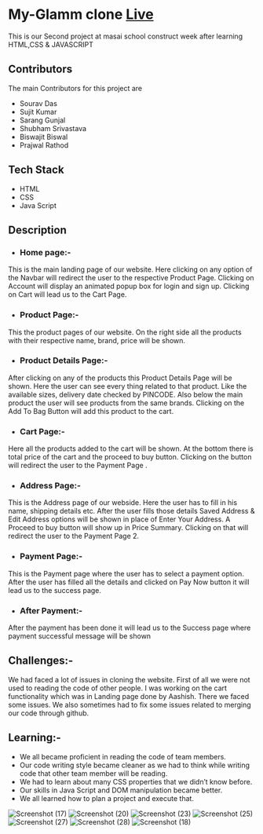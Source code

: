 # My-Glamm clone  <a href="https://myglammm.netlify.app/" target="_blank"> Live</a>

This is our Second project at masai school construct week after learning HTML,CSS & JAVASCRIPT

## Contributors

The main Contributors for this project are 
 - Sourav Das
 - Sujit Kumar
 - Sarang Gunjal
 - Shubham Srivastava
 - Biswajit Biswal
 - Prajwal Rathod
 ## Tech Stack
 - HTML
 - CSS
 - Java Script

## Description

- ### Home page:-
This is the main landing page of our website. 
Here clicking on any option of the Navbar 
will redirect the user to the respective 
Product Page. 
Clicking on Account will display an animated 
popup box for login and sign up. 
Clicking on Cart will  lead us to the Cart Page.

- ### Product Page:-
 This the product pages of our website. 
 On the right side all the products with 
 their respective name, 
 brand, price will be shown. 

  - ### Product Details Page:-
  After clicking on any of the products this Product Details Page will be shown. Here the user can see every thing related to that product. Like the available sizes, delivery date checked by PINCODE. Also below the main product the user will see products from the same brands. Clicking on the Add To Bag Button will add this product to the cart.

  - ###  Cart Page:-
  Here all the products added to the cart will be shown. At the bottom there is total price of the cart and the proceed to buy button. Clicking on the button will redirect the user to the Payment Page .

  - ###  Address Page:-
  This is the Address  page of our webside. 
  Here the user has to fill in his name, 
  shipping details etc. 
  After the user fills those details 
  Saved Address & Edit Address options will be shown in place of Enter Your Address. A Proceed to buy button will show up in Price Summary. Clicking on that will redirect the user to the Payment Page 2.
  
  - ### Payment Page:-
   This is the Payment page where the 
   user has to select a payment option. 
   After the user has filled all the 
   details and clicked on Pay Now button it will lead us to the success page.
  
   - ###  After Payment:-
   After the payment has been done 
   it will lead us to the Success page where payment 
   successful message will be shown
   ## Challenges:-
   We had faced a lot of issues in cloning the website. First of all we were not used to reading the code of other people. I was working on the cart functionality which was in Landing page done by Aashish. There we faced some issues. We also sometimes had to fix some issues related to merging our code through github.

   ## Learning:-
   - We all became proficient in reading the code of team members.
- Our code writing style became cleaner as we had to think while writing code that other team member will be reading.
- We had to learn about many CSS properties that we didn’t know before.
- Our skills in Java Script and DOM manipulation became better.
- We all learned how to plan a project and execute that.


![Screenshot (17)](https://user-images.githubusercontent.com/72076630/141668396-44a19b12-0a97-4859-bf97-1610b705de94.png)
![Screenshot (20)](https://user-images.githubusercontent.com/72076630/141668418-431134c3-c133-475f-baa6-866143565ee8.png)
![Screenshot (23)](https://user-images.githubusercontent.com/72076630/141668420-1df83a2b-74a5-49a1-98da-d3a81f885f12.png)
![Screenshot (25)](https://user-images.githubusercontent.com/72076630/141668422-fe85110d-18b3-422a-b087-d15e62b8c8ad.png)
![Screenshot (27)](https://user-images.githubusercontent.com/72076630/141668423-07ba0d24-a2ef-4fd7-8948-2663c50d4a2e.png)
![Screenshot (28)](https://user-images.githubusercontent.com/72076630/141668425-c138495c-e010-4026-9106-08ebc10ff0e3.png)
![Screenshot (18)](https://user-images.githubusercontent.com/72076630/141668427-bb415048-04d4-4948-9be5-eff59b16fd8d.png)
